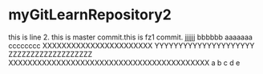 # myGitLearnRepository2
this is line 2.
this is master commit.this is fz1 commit.
jjjjjj
bbbbbb
aaaaaaa
cccccccc
XXXXXXXXXXXXXXXXXXXXXXX
YYYYYYYYYYYYYYYYYYYYY
ZZZZZZZZZZZZZZZZZZZ
XXXXXXXXXXXXXXXXXXXXXXXXXXXXXXXXXXXXXXXXXX
a
b
c
d
e
